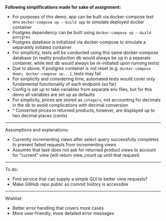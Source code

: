 **Following simplifications made for sake of assignment:**

- For purposes of this demo, app can be built via docker-compose test env `docker-compose up --build app` to simulate deployed docker container
- Postgres dependency can be built using `docker-compose up --build postgres`
- Postgres database is initialized via docker-compose to simulate a separately initiated container
- For simplicity, tests will be conducted using this same docker-compose database (in reality production db would always be up in a separate container, while test db would always be re-initiated upon running tests)
- Due to above, if postgres container is not reset (e.g. `docker-compose down; docker-compose up...`), tests may fail
- For simplicity and considering time, automated tests would cover only fundamental functionality of each endpoint (so far)
- Config is set up to take variables from separate env files, but for this demo all variables are set up as defaults
- For simplicity, prices are stored as `integers`, not accounting for decimals in the db to avoid complications with decimal conversion
- ^ Converted prices in returned products, however, are displayed up to two decimal places (cents)

-------------------
Assumptions and explanations:

- Currently incrementing views after select query successfully completes to prevent failed requests from incrementing views
- Assumes that task does not ask for returned product views to account for "current" view (will return view_count up until that request)

-------------------
To do:
- Find service that can supply a simple GUI to better view requests?
- Make GitHub repo public so commit history is accessible

-------------------

Wishlist:

- Better error handling that covers more cases
- More user-friendly, more detailed error messages